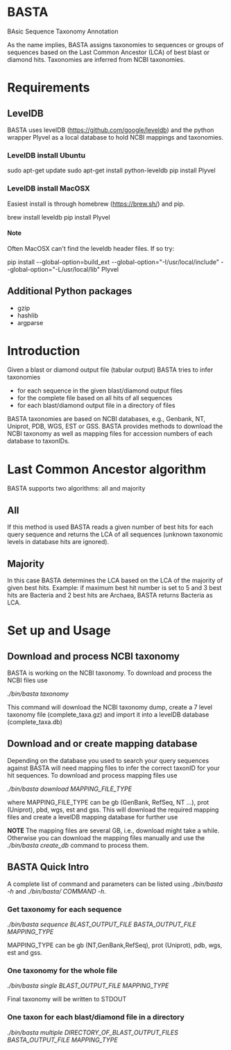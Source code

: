 # BASTA
BAsic Sequence Taxonomy Annotation

As the name implies, BASTA assigns taxonomies to sequences or groups of sequences based on the Last Common Ancestor (LCA) of best blast or diamond hits. Taxonomies are inferred from NCBI taxonomies.


# Requirements

## LevelDB
BASTA uses levelDB (https://github.com/google/leveldb) and the python wrapper Plyvel as a local database to hold NCBI mappings and taxonomies.

### LevelDB install Ubuntu

sudo apt-get update
sudo apt-get install python-leveldb
pip install Plyvel



### LevelDB install MacOSX
Easiest install is through homebrew (https://brew.sh/) and pip. 

brew install leveldb
pip install Plyvel

#### Note
Often MacOSX can't find the leveldb header files. If so try:

pip install --global-option=build_ext --global-option="-I/usr/local/include" --global-option="-L/usr/local/lib" Plyvel


## Additional Python packages
* gzip
* hashlib
* argparse


# Introduction

Given a blast or diamond output file (tabular output) BASTA tries to infer taxonomies  
* for each sequence in the given blast/diamond output files 
* for the complete file based on all hits of all sequences 
* for each blast/diamond output file in a directory of files

BASTA taxonomies are based on NCBI databases, e.g., Genbank, NT, Uniprot, PDB, WGS, EST or GSS. BASTA provides methods to download the NCBI taxonomy as well as mapping files for accession numbers of each database to taxonIDs.

# Last Common Ancestor algorithm
BASTA supports two algorithms: all and majority

## All
If this method is used BASTA reads a given number of best hits for each query sequence and returns the LCA of all sequences (unknown taxonomic levels in database hits are ignored).

## Majority
In this case BASTA determines the LCA based on the LCA of the majority of given best hits. Example: if maximum best hit number is set to 5 and 3 best hits are Bacteria and 2 best hits are Archaea, BASTA returns Bacteria as LCA.

# Set up and Usage

## Download and process NCBI taxonomy
BASTA is working on the NCBI taxonomy. To download and process the NCBI files use

*./bin/basta taxonomy*

This command will download the NCBI taxonomy dump, create a 7 level taxonomy file (complete_taxa.gz) and import it into a levelDB database (complete_taxa.db)


## Download and or create mapping database
Depending on the database you used to search your query sequences against BASTA will need mapping files to infer the correct taxonID for your hit sequences. To download and process mapping files use

*./bin/basta download MAPPING_FILE_TYPE*

where MAPPING_FILE_TYPE can be gb (GenBank, RefSeq, NT ...), prot (Uniprot), pbd, wgs, est and gss.
This will download the required mapping files and create a levelDB mapping database for further use

**NOTE** The mapping files are several GB, i.e., download might take a while. Otherwise you can download the mapping files manually and use the *./bin/basta create_db* command to process them.


## BASTA Quick Intro
A complete list of command and parameters can be listed using *./bin/basta -h* and *./bin/basta/ COMMAND -h*.


### Get taxonomy for each sequence

*./bin/basta sequence BLAST_OUTPUT_FILE BASTA_OUTPUT_FILE MAPPING_TYPE*

MAPPING_TYPE can be gb (NT,GenBank,RefSeq), prot (Uniprot), pdb, wgs, est and gss.


### One taxonomy for the whole file
*./bin/basta single BLAST_OUTPUT_FILE MAPPING_TYPE*

Final taxonomy will be written to STDOUT


### One taxon for each blast/diamond file in a directory
*./bin/basta multiple DIRECTORY_OF_BLAST_OUTPUT_FILES BASTA_OUTPUT_FILE MAPPING_TYPE*










